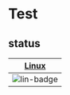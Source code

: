 # Test

## status
|[Linux][lin-link]|
|:-----------------:|
|![lin-badge]|

[lin-badge]: https://travis-ci.org/csf4824521/test.svg?branch=master "Travis build status"
[lin-link]: https://travis-ci.org/csf4824521/test "Travis build status"






